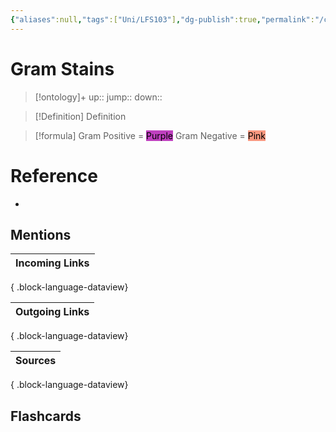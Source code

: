```yaml
---
{"aliases":null,"tags":["Uni/LFS103"],"dg-publish":true,"permalink":"/cards/gram-stains/","dgPassFrontmatter":true}
---
```


# Gram Stains

> [!ontology]+
> up:: 
> jump:: 
> down:: 

> [!Definition] Definition
> 

> [!formula]
> Gram Positive = <mark style="background: #BF40BF!important">Purple</mark>
> Gram Negative = <mark style="background:#F89880">Pink</mark>

# Reference
- 

## Mentions
| Incoming Links |
| -------------- |

{ .block-language-dataview}

| Outgoing Links |
| -------------- |

{ .block-language-dataview}

| Sources |
| ------- |

{ .block-language-dataview}

## Flashcards
